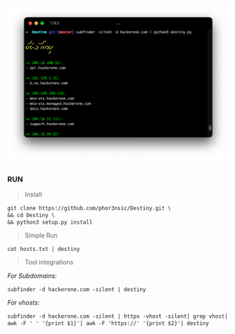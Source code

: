 # <p align="center" width="100px" heigth="100px">![](img/banner.png)</p>

### RUN

> Install
```
git clone https://github.com/phor3nsic/Destiny.git \
&& cd Destiny \
&& python3 setup.py install
```

> Simple Run
```
cat hosts.txt | destiny
```

> Tool integrations

_For Subdomains:_

```
subfinder -d hackerone.com -silent | destiny
```

_For vhosts:_
```
subfinder -d hackerone.com -silent | httpx -vhost -silent| grep vhost| awk -F ' ' '{print $1}'| awk -F 'https://' '{print $2}'| destiny
```


